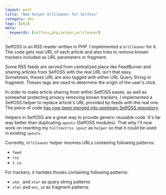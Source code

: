 ```yaml
---
layout: post
title: "New helper UrlCleaner for Selfoss"
category: dev
tags: [php]
meta:
  keywords: [selfoss,php,helper,urlcleaner]
---
```


SelfOSS is an RSS reader written in PHP. I implemented a `UrlCleaner` for it. The code gets real URL of each article and also tries to remove known trackers included as URL parameters or fragment.

Some RSS feeds are served from centralized place like FeedBurner and sharing articles from SelfOSS with the real URL isn't that easy.  
Sometimes, theses URL are also tagged with either URL Query String or fragment. Theses tags are used to determine the origin of the user's click.

In order to make article sharing from within SelfOSS easier, as well as somewhat protecting privacy removing known trackers, I implemented a SelfOSS helper to replace article's URL provided by feeds with the real one.
The piece of code [has now been merged into upstream SelfOSS repository](https://github.com/SSilence/selfoss/pull/610).

Helpers in SelfOSS are a great way to provide generic reusable code. It's far way better than duplicating `spouts` (SelfOSS modules). That why I'll now work on rewriting my `Fulltextrss spout` as `helper` so that it could be used in existing `spouts`.

Currently, `UrlCleaner` helper resolves URLs containing following patterns:

* `feed`
* `rss`
* `t.co`

For trackers, it hanldes thoses containing following patterns:

* `utm_` and `xtor` as query string patterns
* `xtor` and `ens_id` as fragment patterns
